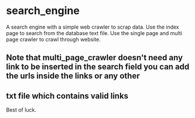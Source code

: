 # search_engine
A search engine with a simple web crawler to scrap data.
Use the index page to search from the database text file.
Use the single page and multi page crawler to crawl through website.
## Note that multi_page_crawler doesn't need any link to be inserted in the search field you can add the urls inside the links or any other 
## txt file which contains valid links
Best of luck.
